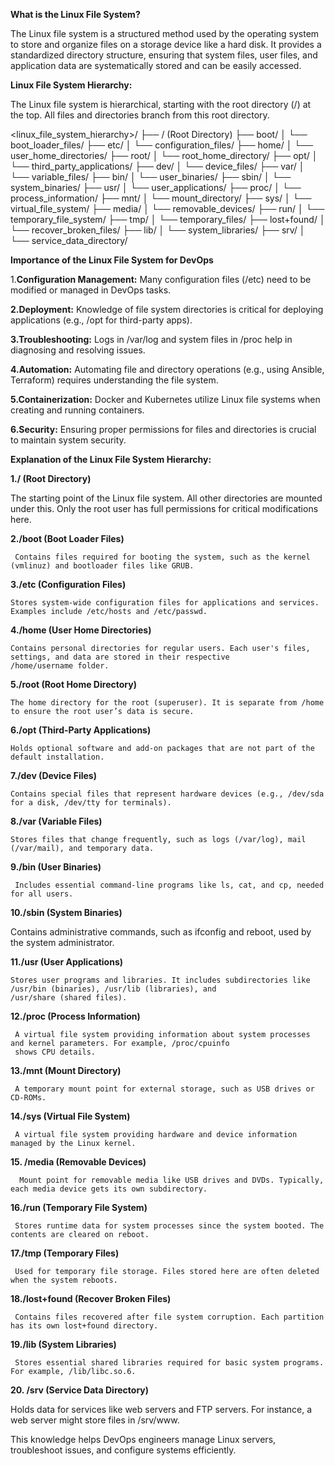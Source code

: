 **What is the Linux File System?**

The Linux file system is a structured method used by the operating system to store and organize files on a storage device like a hard disk. It provides a standardized directory structure, ensuring that system files, user files, and application data are systematically stored and can be easily accessed.

**Linux File System Hierarchy:**

The Linux file system is hierarchical, starting with the root directory (/) at the top. All files and directories branch from this root directory.

<linux_file_system_hierarchy>/
├── / (Root Directory)
├── boot/
│   └── boot_loader_files/
├── etc/
│   └── configuration_files/
├── home/
│   └── user_home_directories/
├── root/
│   └── root_home_directory/
├── opt/
│   └── third_party_applications/
├── dev/
│   └── device_files/
├── var/
│   └── variable_files/
├── bin/
│   └── user_binaries/
├── sbin/
│   └── system_binaries/
├── usr/
│   └── user_applications/
├── proc/
│   └── process_information/
├── mnt/
│   └── mount_directory/
├── sys/
│   └── virtual_file_system/
├── media/
│   └── removable_devices/
├── run/
│   └── temporary_file_system/
├── tmp/
│   └── temporary_files/
├── lost+found/
│   └── recover_broken_files/
├── lib/
│   └── system_libraries/
├── srv/
│   └── service_data_directory/


**Importance of the Linux File System for DevOps**

1.**Configuration Management:** Many configuration files (/etc) need to be modified or managed in DevOps tasks.

**2.Deployment:** Knowledge of file system directories is critical for deploying applications (e.g., /opt for third-party apps).

**3.Troubleshooting:** Logs in /var/log and system files in /proc help in diagnosing and resolving issues.

**4.Automation:** Automating file and directory operations (e.g., using Ansible, Terraform) requires understanding the file system.

**5.Containerization:** Docker and Kubernetes utilize Linux file systems when creating and running containers.

**6.Security:** Ensuring proper permissions for files and directories is crucial to maintain system security.

**Explanation of the Linux File System Hierarchy:**

**1./ (Root Directory)**

  The starting point of the Linux file system. All other directories are mounted under this. Only the root user has full 
  permissions for critical modifications here.

**2./boot (Boot Loader Files)**

     Contains files required for booting the system, such as the kernel (vmlinuz) and bootloader files like GRUB.
    
**3./etc (Configuration Files)**

    Stores system-wide configuration files for applications and services. Examples include /etc/hosts and /etc/passwd.
    
**4./home (User Home Directories)**

    Contains personal directories for regular users. Each user's files, settings, and data are stored in their respective 
    /home/username folder.

**5./root (Root Home Directory)**

    The home directory for the root (superuser). It is separate from /home to ensure the root user’s data is secure.

**6./opt (Third-Party Applications)**

    Holds optional software and add-on packages that are not part of the default installation.
    
**7./dev (Device Files)**

    Contains special files that represent hardware devices (e.g., /dev/sda for a disk, /dev/tty for terminals).
    
**8./var (Variable Files)**

    Stores files that change frequently, such as logs (/var/log), mail (/var/mail), and temporary data.

**9./bin (User Binaries)**

     Includes essential command-line programs like ls, cat, and cp, needed for all users.
     
**10./sbin (System Binaries)**

  Contains administrative commands, such as ifconfig and reboot, used by the system administrator.
  
**11./usr (User Applications)**

    Stores user programs and libraries. It includes subdirectories like /usr/bin (binaries), /usr/lib (libraries), and 
    /usr/share (shared files).

**12./proc (Process Information)**

     A virtual file system providing information about system processes and kernel parameters. For example, /proc/cpuinfo 
     shows CPU details.
     
**13./mnt (Mount Directory)**

     A temporary mount point for external storage, such as USB drives or CD-ROMs.

**14./sys (Virtual File System)**

     A virtual file system providing hardware and device information managed by the Linux kernel.
     
**15. /media (Removable Devices)**

      Mount point for removable media like USB drives and DVDs. Typically, each media device gets its own subdirectory.
      
**16./run (Temporary File System)**

     Stores runtime data for system processes since the system booted. The contents are cleared on reboot.
     
**17./tmp (Temporary Files)**

     Used for temporary file storage. Files stored here are often deleted when the system reboots.

**18./lost+found (Recover Broken Files)**

     Contains files recovered after file system corruption. Each partition has its own lost+found directory.

**19./lib (System Libraries)**

     Stores essential shared libraries required for basic system programs. For example, /lib/libc.so.6.
     
 **20. /srv (Service Data Directory)**

Holds data for services like web servers and FTP servers. For instance, a web server might store files in /srv/www.

This knowledge helps DevOps engineers manage Linux servers, troubleshoot issues, and configure systems efficiently.
